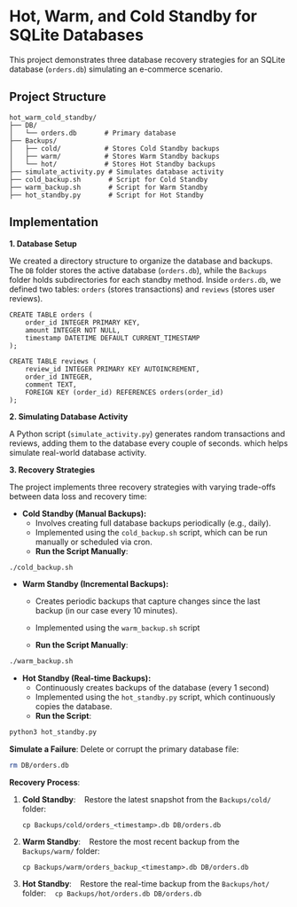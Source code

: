 # Hot, Warm, and Cold Standby for SQLite Databases

This project demonstrates three database recovery strategies for an SQLite database (`orders.db`) simulating an e-commerce scenario. 



## **Project Structure**
```
hot_warm_cold_standby/
├── DB/
│   └── orders.db       # Primary database 
├── Backups/
│   ├── cold/           # Stores Cold Standby backups
│   ├── warm/           # Stores Warm Standby backups
│   └── hot/            # Stores Hot Standby backups
├── simulate_activity.py # Simulates database activity
├── cold_backup.sh       # Script for Cold Standby
├── warm_backup.sh       # Script for Warm Standby
├── hot_standby.py       # Script for Hot Standby
```




## Implementation

**1. Database Setup**

We created a directory structure to organize the database and backups. The `DB` folder stores the active database (`orders.db`), while the `Backups` folder holds subdirectories for each standby method. Inside `orders.db`, we defined two tables: `orders` (stores transactions) and `reviews` (stores user reviews).
```
CREATE TABLE orders (
    order_id INTEGER PRIMARY KEY,
    amount INTEGER NOT NULL,
    timestamp DATETIME DEFAULT CURRENT_TIMESTAMP
);

CREATE TABLE reviews (
    review_id INTEGER PRIMARY KEY AUTOINCREMENT,
    order_id INTEGER,
    comment TEXT,
    FOREIGN KEY (order_id) REFERENCES orders(order_id)
);
```

**2. Simulating Database Activity**

A Python script (`simulate_activity.py`) generates random transactions and reviews, adding them to the database every couple of seconds. which helps simulate real-world database activity.

**3. Recovery Strategies**

The project implements three recovery strategies with varying trade-offs between data loss and recovery time:

* **Cold Standby (Manual Backups):**
    - Involves creating full database backups periodically (e.g., daily).
    - Implemented using the `cold_backup.sh` script, which can be run manually or scheduled via cron.
    -  **Run the Script Manually**:
```bash
./cold_backup.sh
```


* **Warm Standby (Incremental Backups):**
    - Creates periodic backups that capture changes since the last backup (in our case every 10 minutes).
    - Implemented using the `warm_backup.sh` script
      
    - **Run the Script Manually**:
```bash
./warm_backup.sh
```
* **Hot Standby (Real-time Backups):**
    - Continuously creates backups of the database (every 1 second)
    - Implemented using the `hot_standby.py` script, which continuously copies the database.
    - **Run the Script**:
```bash
python3 hot_standby.py
```

**Simulate a Failure**:
Delete or corrupt the primary database file:
```bash
rm DB/orders.db
```

**Recovery Process**:
1. **Cold Standby**:
   Restore the latest snapshot from the `Backups/cold/` folder:

   ```cp Backups/cold/orders_<timestamp>.db DB/orders.db```

3. **Warm Standby**:
   Restore the most recent backup from the `Backups/warm/` folder:

   ```cp Backups/warm/orders_backup_<timestamp>.db DB/orders.db```

4. **Hot Standby**:
   Restore the real-time backup from the `Backups/hot/` folder:
   ```cp Backups/hot/orders.db DB/orders.db```
